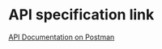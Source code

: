 # API specification link

[API Documentation on Postman](https://documenter.getpostman.com/view/45048634/2sB2qf9ecp)


